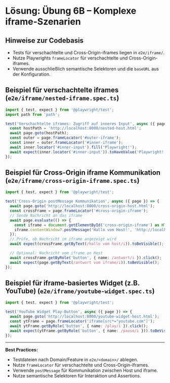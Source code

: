 # Lösung: Übung 6B – Komplexe iframe-Szenarien

## Hinweise zur Codebasis
- Tests für verschachtelte und Cross-Origin-iframes liegen in `e2e/iframe/`.
- Nutze Playwrights `frameLocator` für verschachtelte und Cross-Origin-iframes.
- Verwende ausschließlich semantische Selektoren und die `baseURL` aus der Konfiguration.

## Beispiel für verschachtelte iframes (`e2e/iframe/nested-iframe.spec.ts`)
```typescript
import { test, expect } from '@playwright/test';
import path from 'path';

test('Verschachtelte iframes: Zugriff auf inneres Input', async ({ page }) => {
  const hostPath = 'http://localhost:8000/nested-host.html';
  await page.goto(hostPath);
  const outer = page.frameLocator('#outer-iframe');
  const inner = outer.frameLocator('#inner-iframe');
  await inner.locator('#inner-input').fill('Playwright!');
  await expect(inner.locator('#inner-input')).toHaveValue('Playwright!');
});
```

## Beispiel für Cross-Origin iframe Kommunikation (`e2e/iframe/cross-origin-iframe.spec.ts`)
```typescript
import { test, expect } from '@playwright/test';

test('Cross-Origin postMessage Kommunikation', async ({ page }) => {
  await page.goto('http://localhost:8000/cross-origin-host.html');
  const crossFrame = page.frameLocator('#cross-origin-iframe');
  // Sende Nachricht an das iframe
  await page.evaluate(() => {
    const iframe = document.getElementById('cross-origin-iframe') as HTMLIFrameElement;
    iframe.contentWindow?.postMessage('Hallo vom Host!', 'http://localhost:9000');
  });
  // Prüfe, ob Nachricht im iframe angezeigt wird
  await expect(crossFrame.getByText(/hallo vom host/i)).toBeVisible();

  // Optional: Nachricht vom iframe an Host
  await crossFrame.getByRole('button', { name: /antwort/i }).click();
  await expect(page.getByText(/antwort vom iframe/i)).toBeVisible();
});
```

## Beispiel für iframe-basiertes Widget (z.B. YouTube) (`e2e/iframe/youtube-widget.spec.ts`)
```typescript
import { test, expect } from '@playwright/test';

test('YouTube Widget Play-Button', async ({ page }) => {
  await page.goto('http://localhost:8000/youtube-widget-host.html');
  const ytFrame = page.frameLocator('iframe[src*="youtube.com"]');
  await ytFrame.getByRole('button', { name: /play/i }).click();
  await expect(ytFrame.getByRole('button', { name: /pause/i })).toBeVisible();
});
```

---
**Best Practices:**
- Testdateien nach Domain/Feature in `e2e/<domain>/` ablegen.
- Nutze `frameLocator` für verschachtelte und Cross-Origin-iframes.
- Verwende `postMessage` für Kommunikation zwischen Host und iframe.
- Nutze semantische Selektoren für Interaktion und Assertions.
